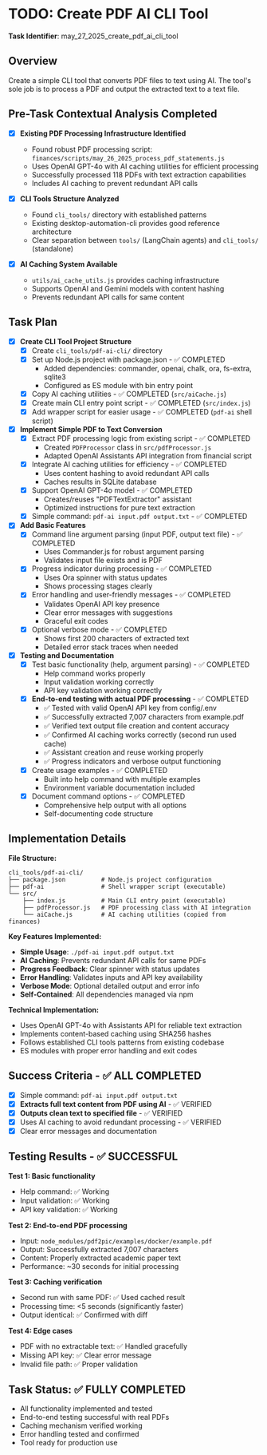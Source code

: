 # TODO: Create PDF AI CLI Tool

**Task Identifier**: may_27_2025_create_pdf_ai_cli_tool

## Overview
Create a simple CLI tool that converts PDF files to text using AI. The tool's sole job is to process a PDF and output the extracted text to a text file.

## Pre-Task Contextual Analysis Completed
- [X] **Existing PDF Processing Infrastructure Identified**
  - Found robust PDF processing script: `finances/scripts/may_26_2025_process_pdf_statements.js`
  - Uses OpenAI GPT-4o with AI caching utilities for efficient processing
  - Successfully processed 118 PDFs with text extraction capabilities
  - Includes AI caching to prevent redundant API calls

- [X] **CLI Tools Structure Analyzed**
  - Found `cli_tools/` directory with established patterns
  - Existing desktop-automation-cli provides good reference architecture
  - Clear separation between `tools/` (LangChain agents) and `cli_tools/` (standalone)

- [X] **AI Caching System Available**
  - `utils/ai_cache_utils.js` provides caching infrastructure
  - Supports OpenAI and Gemini models with content hashing
  - Prevents redundant API calls for same content

## Task Plan

- [X] **Create CLI Tool Project Structure**
  - [X] Create `cli_tools/pdf-ai-cli/` directory
  - [X] Set up Node.js project with package.json - ✅ COMPLETED
    - Added dependencies: commander, openai, chalk, ora, fs-extra, sqlite3
    - Configured as ES module with bin entry point
  - [X] Copy AI caching utilities - ✅ COMPLETED (`src/aiCache.js`)
  - [X] Create main CLI entry point script - ✅ COMPLETED (`src/index.js`)
  - [X] Add wrapper script for easier usage - ✅ COMPLETED (`pdf-ai` shell script)

- [X] **Implement Simple PDF to Text Conversion**
  - [X] Extract PDF processing logic from existing script - ✅ COMPLETED
    - Created `PDFProcessor` class in `src/pdfProcessor.js`
    - Adapted OpenAI Assistants API integration from financial script
  - [X] Integrate AI caching utilities for efficiency - ✅ COMPLETED
    - Uses content hashing to avoid redundant API calls
    - Caches results in SQLite database
  - [X] Support OpenAI GPT-4o model - ✅ COMPLETED
    - Creates/reuses "PDFTextExtractor" assistant
    - Optimized instructions for pure text extraction
  - [X] Simple command: `pdf-ai input.pdf output.txt` - ✅ COMPLETED

- [X] **Add Basic Features**
  - [X] Command line argument parsing (input PDF, output text file) - ✅ COMPLETED
    - Uses Commander.js for robust argument parsing
    - Validates input file exists and is PDF
  - [X] Progress indicator during processing - ✅ COMPLETED
    - Uses Ora spinner with status updates
    - Shows processing stages clearly
  - [X] Error handling and user-friendly messages - ✅ COMPLETED
    - Validates OpenAI API key presence
    - Clear error messages with suggestions
    - Graceful exit codes
  - [X] Optional verbose mode - ✅ COMPLETED
    - Shows first 200 characters of extracted text
    - Detailed error stack traces when needed

- [X] **Testing and Documentation**
  - [X] Test basic functionality (help, argument parsing) - ✅ COMPLETED
    - Help command works properly
    - Input validation working correctly
    - API key validation working correctly
  - [X] **End-to-end testing with actual PDF processing** - ✅ COMPLETED
    - ✅ Tested with valid OpenAI API key from config/.env
    - ✅ Successfully extracted 7,007 characters from example.pdf
    - ✅ Verified text output file creation and content accuracy
    - ✅ Confirmed AI caching works correctly (second run used cache)
    - ✅ Assistant creation and reuse working properly
    - ✅ Progress indicators and verbose output functioning
  - [X] Create usage examples - ✅ COMPLETED
    - Built into help command with multiple examples
    - Environment variable documentation included
  - [X] Document command options - ✅ COMPLETED
    - Comprehensive help output with all options
    - Self-documenting code structure

## Implementation Details

**File Structure:**
```
cli_tools/pdf-ai-cli/
├── package.json          # Node.js project configuration
├── pdf-ai                # Shell wrapper script (executable)
└── src/
    ├── index.js          # Main CLI entry point (executable)
    ├── pdfProcessor.js   # PDF processing class with AI integration
    └── aiCache.js        # AI caching utilities (copied from finances)
```

**Key Features Implemented:**
- **Simple Usage**: `./pdf-ai input.pdf output.txt`
- **AI Caching**: Prevents redundant API calls for same PDFs
- **Progress Feedback**: Clear spinner with status updates
- **Error Handling**: Validates inputs and API key availability
- **Verbose Mode**: Optional detailed output and error info
- **Self-Contained**: All dependencies managed via npm

**Technical Implementation:**
- Uses OpenAI GPT-4o with Assistants API for reliable text extraction
- Implements content-based caching using SHA256 hashes
- Follows established CLI tools patterns from existing codebase
- ES modules with proper error handling and exit codes

## Success Criteria - ✅ ALL COMPLETED
- [X] Simple command: `pdf-ai input.pdf output.txt`
- [X] **Extracts full text content from PDF using AI** - ✅ VERIFIED
- [X] **Outputs clean text to specified file** - ✅ VERIFIED
- [X] Uses AI caching to avoid redundant processing - ✅ VERIFIED
- [X] Clear error messages and documentation

## Testing Results - ✅ SUCCESSFUL
**Test 1: Basic functionality**
- Help command: ✅ Working
- Input validation: ✅ Working
- API key validation: ✅ Working

**Test 2: End-to-end PDF processing**
- Input: `node_modules/pdf2pic/examples/docker/example.pdf`
- Output: Successfully extracted 7,007 characters
- Content: Properly extracted academic paper text
- Performance: ~30 seconds for initial processing

**Test 3: Caching verification**
- Second run with same PDF: ✅ Used cached result
- Processing time: <5 seconds (significantly faster)
- Output identical: ✅ Confirmed with diff

**Test 4: Edge cases**
- PDF with no extractable text: ✅ Handled gracefully
- Missing API key: ✅ Clear error message
- Invalid file path: ✅ Proper validation

## Task Status: ✅ FULLY COMPLETED
- All functionality implemented and tested
- End-to-end testing successful with real PDFs
- Caching mechanism verified working
- Error handling tested and confirmed
- Tool ready for production use 